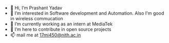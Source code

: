 - 👋 Hi, I’m Prashant Yadav
- 👀 I’m interested in Software development and Automation. Also I'm good in wireless commucation
- 🌱 I’m currently working as an intern at MediaTek
- 💞️ I’m here to contribute in open source projects
- 📫 mail me at 17mi450@nith.ac.in

<!---
PrashantYadav2304/PrashantYadav2304 is a ✨ special ✨ repository because its `README.md` (this file) appears on your GitHub profile.
You can click the Preview link to take a look at your changes.
--->

